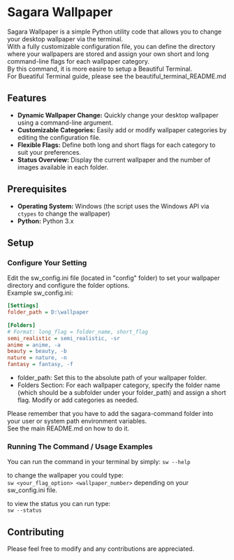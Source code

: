 
# Sagara Wallpaper

Sagara Wallpaper is a simple Python utility code that allows you to change your desktop wallpaper via the terminal.  
With a fully customizable configuration file, you can define the directory where your wallpapers are stored and assign your own short and long command-line flags for each wallpaper category.  
By this command, it is more easire to setup a Beautiful Terminal.  
For Bueatiful Terminal guide, please see the beautiful_terminal_README.md   

## Features

- **Dynamic Wallpaper Change:** Quickly change your desktop wallpaper using a command-line argument.
- **Customizable Categories:** Easily add or modify wallpaper categories by editing the configuration file.
- **Flexible Flags:** Define both long and short flags for each category to suit your preferences.
- **Status Overview:** Display the current wallpaper and the number of images available in each folder.

## Prerequisites

- **Operating System:** Windows (the script uses the Windows API via `ctypes` to change the wallpaper)
- **Python:** Python 3.x

## Setup

### Configure Your Setting
Edit the sw_config.ini file (located in "config" folder) to set your wallpaper directory and configure the folder options.  
Example sw_config.ini:  

```ini
[Settings]  
folder_path = D:\wallpaper  
  
[Folders]  
# Format: long_flag = folder_name, short_flag  
semi_realistic = semi_realistic, -sr  
anime = anime, -a  
beauty = beauty, -b  
nature = nature, -n  
fantasy = fantasy, -f  
```

- folder_path: Set this to the absolute path of your wallpaper folder.  
- Folders Section: For each wallpaper category, specify the folder name (which should be a subfolder under your folder_path) and assign a short flag. Modify or add categories as needed.  
  
Please remember that you have to add the sagara-command folder into your user or system path environment variables.  
See the main README.md on how to do it.   

### Running The Command / Usage Examples  
You can run the command in your terminal by simply:
```sw --help```  

to change the wallpaper you could type:  
```sw <your_flag_option> <wallpaper_number>``` depending on your sw_config.ini file.

to view the status you can run type:  
```sw --status```

## Contributing
Please feel free to modify and any contributions are appreciated.  


